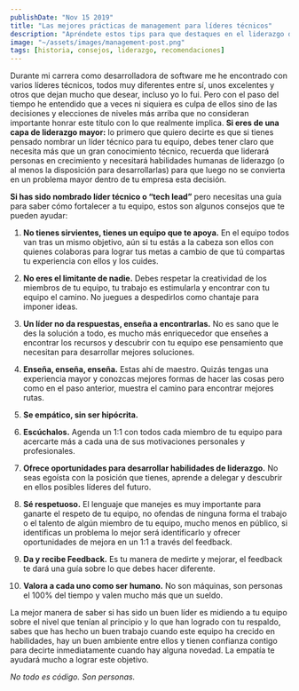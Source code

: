 ```yaml
---
publishDate: "Nov 15 2019"
title: "Las mejores prácticas de management para líderes técnicos"
description: "Apréndete estos tips para que destaques en el liderazgo de personas con perfiles técnicos."
image: "~/assets/images/management-post.png"
tags: [historia, consejos, liderazgo, recomendaciones]
---
```


Durante mi carrera como desarrolladora de software me he encontrado con varios líderes técnicos, todos muy diferentes entre sí, unos excelentes y otros que dejan mucho que desear, incluso yo lo fui. Pero con el paso del tiempo he entendido que a veces ni siquiera es culpa de ellos sino de las decisiones y elecciones de niveles más arriba que no consideran importante honrar este título con lo que realmente implica.
**Si eres de una capa de liderazgo mayor:** lo primero que quiero decirte es que si tienes pensado nombrar un líder técnico para tu equipo, debes tener claro que necesita más que un gran conocimiento técnico, recuerda que liderará personas en crecimiento y necesitará habilidades humanas de liderazgo (o al menos la disposición para desarrollarlas) para que luego no se convierta en un problema mayor dentro de tu empresa esta decisión.

**Si has sido nombrado líder técnico o “tech lead”** pero necesitas una guía para saber cómo fortalecer a tu equipo, estos son algunos consejos que te pueden ayudar:

1. **No tienes sirvientes, tienes un equipo que te apoya.** En el equipo todos van tras un mismo objetivo, aún si tu estás a la cabeza son ellos con quienes colaboras para lograr tus metas a cambio de que tú compartas tu experiencia con ellos y los cuides.

2. **No eres el limitante de nadie.** Debes respetar la creatividad de los miembros de tu equipo, tu trabajo es estimularla y encontrar con tu equipo el camino. No juegues a despedirlos como chantaje para imponer ideas.

3. **Un líder no da respuestas, enseña a encontrarlas.** No es sano que le des la solución a todo, es mucho más enriquecedor que enseñes a encontrar los recursos y descubrir con tu equipo ese pensamiento que necesitan para desarrollar mejores soluciones.

4. **Enseña, enseña, enseña.** Estas ahí de maestro. Quizás tengas una experiencia mayor y conozcas mejores formas de hacer las cosas pero como en el paso anterior, muestra el camino para encontrar mejores rutas.

5. **Se empático, sin ser hipócrita.**

6. **Escúchalos.** Agenda un 1:1 con todos cada miembro de tu equipo para acercarte más a cada una de sus motivaciones personales y profesionales.

7. **Ofrece oportunidades para desarrollar habilidades de liderazgo.** No seas egoísta con la posición que tienes, aprende a delegar y descubrir en ellos posibles líderes del futuro.

8. **Sé respetuoso.** El lenguaje que manejes es muy importante para ganarte el respeto de tu equipo, no ofendas de ninguna forma el trabajo o el talento de algún miembro de tu equipo, mucho menos en público, si identificas un problema lo mejor será identificarlo y ofrecer oportunidades de mejora en un 1:1 a través del feedback.

9. **Da y recibe Feedback.** Es tu manera de medirte y mejorar, el feedback te dará una guía sobre lo que debes hacer diferente.

10. **Valora a cada uno como ser humano.** No son máquinas, son personas el 100% del tiempo y valen mucho más que un sueldo.

La mejor manera de saber si has sido un buen líder es midiendo a tu equipo sobre el nivel que tenían al principio y lo que han logrado con tu respaldo, sabes que has hecho un buen trabajo cuando este equipo ha crecido en habilidades, hay un buen ambiente entre ellos y tienen confianza contigo para decirte inmediatamente cuando hay alguna novedad. La empatía te ayudará mucho a lograr este objetivo.

_No todo es código. Son personas._

